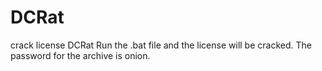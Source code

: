# DCRat
crack license DCRat
Run the .bat file and the license will be cracked.
The password for the archive is onion.
